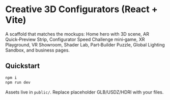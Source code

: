 # Creative 3D Configurators (React + Vite)

A scaffold that matches the mockups: Home hero with 3D scene, AR Quick‑Preview Strip,
Configurator Speed Challenge mini‑game, XR Playground, VR Showroom, Shader Lab,
Part‑Builder Puzzle, Global Lighting Sandbox, and business pages.

## Quickstart
```bash
npm i
npm run dev
```
Assets live in `public/`. Replace placeholder GLB/USDZ/HDRI with your files.
